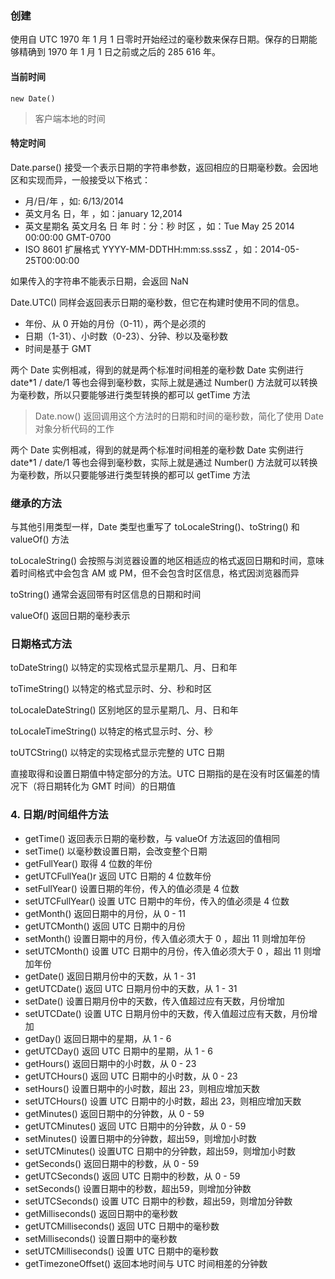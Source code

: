 ### 创建 

使用自 UTC 1970 年 1 月 1 日零时开始经过的毫秒数来保存日期。保存的日期能够精确到 1970 年 1 月 1 日之前或之后的 285 616 年。

#### 当前时间

```
new Date()
```
> 客户端本地的时间

#### 特定时间

Date.parse() 接受一个表示日期的字符串参数，返回相应的日期毫秒数。会因地区和实现而异，一般接受以下格式：

- 月/日/年 ，如: 6/13/2014
- 英文月名 日，年 ，如：january 12,2014
- 英文星期名 英文月名 日 年 时：分：秒 时区 ，如：Tue May 25 2014 00:00:00 GMT-0700
- ISO 8601 扩展格式 YYYY-MM-DDTHH:mm:ss.sssZ ，如：2014-05-25T00:00:00

如果传入的字符串不能表示日期，会返回 NaN

Date.UTC() 同样会返回表示日期的毫秒数，但它在构建时使用不同的信息。

- 年份、从 0 开始的月份（0-11），两个是必须的
- 日期（1-31）、小时数（0-23）、分钟、秒以及毫秒数
- 时间是基于 GMT


两个 Date 实例相减，得到的就是两个标准时间相差的毫秒数
Date 实例进行 date*1 / date/1 等也会得到毫秒数，实际上就是通过 Number() 方法就可以转换为毫秒数，所以只要能够进行类型转换的都可以
getTime 方法
 
> Date.now() 返回调用这个方法时的日期和时间的毫秒数，简化了使用 Date 对象分析代码的工作

两个 Date 实例相减，得到的就是两个标准时间相差的毫秒数
Date 实例进行 date*1 / date/1 等也会得到毫秒数，实际上就是通过 Number() 方法就可以转换为毫秒数，所以只要能够进行类型转换的都可以
getTime 方法

### 继承的方法

与其他引用类型一样，Date 类型也重写了 toLocaleString()、toString() 和 valueOf() 方法

toLocaleString() 会按照与浏览器设置的地区相适应的格式返回日期和时间，意味着时间格式中会包含 AM 或 PM，但不会包含时区信息，格式因浏览器而异

toString() 通常会返回带有时区信息的日期和时间

valueOf() 返回日期的毫秒表示

### 日期格式方法

toDateString() 以特定的实现格式显示星期几、月、日和年

toTimeString() 以特定的格式显示时、分、秒和时区

toLocaleDateString() 区别地区的显示星期几、月、日和年

toLocaleTimeString() 以特定的格式显示时、分、秒

toUTCString() 以特定的实现格式显示完整的 UTC 日期


直接取得和设置日期值中特定部分的方法。UTC 日期指的是在没有时区偏差的情况下（将日期转化为 GMT 时间）的日期值

### 4. 日期/时间组件方法

- getTime() 返回表示日期的毫秒数，与 valueOf 方法返回的值相同
- setTime() 以毫秒数设置日期，会改变整个日期
- getFullYear() 取得 4 位数的年份
- getUTCFullYea()r 返回 UTC 日期的 4 位数年份
- setFullYear() 设置日期的年份，传入的值必须是 4 位数
- setUTCFullYear() 设置 UTC 日期中的年份，传入的值必须是 4 位数
- getMonth() 返回日期中的月份，从 0 - 11
- getUTCMonth() 返回 UTC 日期中的月份
- setMonth() 设置日期中的月份，传入值必须大于 0 ，超出 11 则增加年份
- setUTCMonth() 设置 UTC 日期中的月份，传入值必须大于 0 ，超出 11 则增加年份
- getDate() 返回日期月份中的天数，从 1 - 31
- getUTCDate() 返回 UTC 日期月份中的天数，从 1 - 31
- setDate() 设置日期月份中的天数，传入值超过应有天数，月份增加
- setUTCDate() 设置 UTC 日期月份中的天数，传入值超过应有天数，月份增加
- getDay() 返回日期中的星期，从 1 - 6
- getUTCDay() 返回 UTC 日期中的星期，从 1 - 6
- getHours() 返回日期中的小时数，从 0 - 23
- getUTCHours() 返回 UTC 日期中的小时数，从 0 - 23
- setHours() 设置日期中的小时数，超出 23，则相应增加天数
- setUTCHours() 设置 UTC 日期中的小时数，超出 23，则相应增加天数
- getMinutes() 返回日期中的分钟数，从 0 - 59
- getUTCMinutes() 返回 UTC 日期中的分钟数，从 0 - 59
- setMinutes() 设置日期中的分钟数，超出59，则增加小时数
- setUTCMinutes() 设置UTC 日期中的分钟数，超出59，则增加小时数
- getSeconds() 返回日期中的秒数，从 0 - 59
- getUTCSeconds() 返回 UTC 日期中的秒数，从 0 - 59
- setSeconds() 设置日期中的秒数，超出59，则增加分钟数
- setUTCSeconds() 设置 UTC 日期中的秒数，超出59，则增加分钟数
- getMilliseconds() 返回日期中的毫秒数
- getUTCMilliseconds() 返回 UTC 日期中的毫秒数
- setMilliseconds() 设置日期中的毫秒数
- setUTCMilliseconds() 设置 UTC 日期中的毫秒数
- getTimezoneOffset() 返回本地时间与 UTC 时间相差的分钟数
